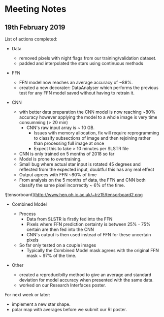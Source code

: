 # Meeting Notes

## 19th February 2019

List of actions completed:

- Data

  - removed pixels with night flags from our training/validation dataset.
  - padded and interpolated the stars using continuous methods

- FFN
  - FFN model now reaches an average accuracy of ~88%.
  - created a new decorater: DataAnalyser which performs the previous test for any FFN model saved without having to retrain it.

- CNN
  - with better data preparation the CNN model is now reaching ~80% accuracy however applying the model to a whole image is very time consumming (> 20 min)
    - CNN's raw input array is ~ 10 GB.
      - Issues with memory allocation, fix will require reprogramming to classify subsections of image and then rejoining rather than processing full image at once
      - Expect this to take > 10 minutes per SLSTR file
  - CNN is only trained on 5 months of 2018 so far
  - Model is prone to overtraining. 
  - Small bug where actual star input is rotated 45 degrees and reflected from the expected input, doubtful this has any real effect
  - Output agrees with FFN ~80% of time
  - From analysis on the 5 months of data, the FFN and CNN both classify the same pixel incorrectly ~ 6% of the time.

![tensorboard](http://www.hep.ph.ic.ac.uk/~trz15/tensorboard2.png

- Combined Model
  - Process
    - Data from SLSTR is firstly fed into the FFN
    - Pixels where FFN prediction certainty is between 25% - 75% certain are then fed into the CNN
    - CNN's output is then used instead of FFN for these uncertain pixels
  - So far only tested on a couple images
    - Typically the Combined Model mask agrees with the original FFN mask ~ 97% of the time.


- Other
  - created a reproducibilty method to give an average and standard deviation for model accuracy when presented with the same data.
  - worked on our Research Interfaces poster.


For next week or later:

- implement a new star shape.
- polar map with averages before we submit our RI poster.